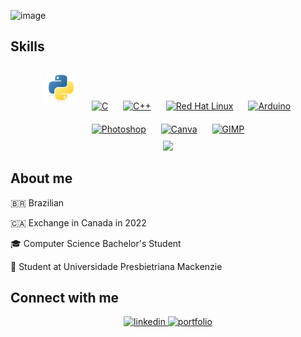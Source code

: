 ![image](https://github.com/maria-eduarda-cunha/maria-eduarda-cunha/assets/128634212/82770a55-140a-40c5-892d-094ad041e546)


## Skills
<div align="center">  
<a href="https://www.python.org" target="_blank"><img style="margin: 10px" src="https://raw.githubusercontent.com/devicons/devicon/master/icons/python/python-original.svg" alt="Python" height="50" /></a>
<a href="" target="_blank"><img style="margin: 10px" src="https://cdn.jsdelivr.net/gh/devicons/devicon/icons/c/c-original.svg" alt="C" height="50" /></a>
<a href="" target="_blank"><img style="margin: 10px" src="https://cdn.jsdelivr.net/gh/devicons/devicon/icons/cplusplus/cplusplus-original.svg" alt="C++" height="50" /></a>
<a href="https://www.redhat.com/pt-br?sc_cid=7013a000003SjSGAA0&campaign=options" target="_blank"><img style="margin: 10px" src="https://cdn.jsdelivr.net/gh/devicons/devicon/icons/redhat/redhat-original.svg" alt="Red Hat Linux" height="50" /></a>
<a href="https://www.arduino.cc" target="_blank"><img style="margin: 10px" src="https://cdn.jsdelivr.net/gh/devicons/devicon/icons/arduino/arduino-original-wordmark.svg" alt="Arduino" height="50" /></a>
<a href="https://www.adobe.com/br/products/photoshop/landpa.html?sdid=KQPOM&mv=search&ef_id=EAIaIQobChMI0tzhoaDVgAMV9y3UAR3XBQdqEAAYASAAEgKW5vD_BwE:G:s&s_kwcid=AL!3085!3!534509111647!e!!g!!photoshop!188192502!10077842982&gad=1&gclid=EAIaIQobChMI0tzhoaDVgAMV9y3UAR3XBQdqEAAYASAAEgKW5vD_BwE" target="_blank"><img style="margin: 10px" src="https://cdn.jsdelivr.net/gh/devicons/devicon/icons/photoshop/photoshop-plain.svg" alt="Photoshop" height="50" /></a>
<a href="https://www.canva.com" target="_blank"><img style="margin: 10px" src="https://cdn.jsdelivr.net/gh/devicons/devicon/icons/canva/canva-original.svg" alt="Canva" height="50" /></a>
<a href="https://www.gimp.org" target="_blank"><img style="margin: 10px" src="https://cdn.jsdelivr.net/gh/devicons/devicon/icons/gimp/gimp-original.svg" alt="GIMP" height="50" /></a>
</div> 
      
<div align="center">
  <a href="https://github.com/maria-eduarda-cunha">
    <img height="180em" src="https://github-readme-stats.vercel.app/api/top-langs/?username=maria-eduarda-cunha&layout=compact&langs_count=7&theme=dark"/>
  </a> 
</div>

## About me
🇧🇷 Brazilian

🇨🇦 Exchange in Canada in 2022

🎓 Computer Science Bachelor's Student

🎒 Student at Universidade Presbietriana Mackenzie

## Connect with me
<div align="center">
    <a href="www.linkedin.com/in/maria-eduarda-cunha-" target="_blank">
  <img src=https://img.shields.io/badge/linkedin-%231E77B5.svg?&style=for-the-badge&logo=linkedin&logoColor=white alt=linkedin style="margin-bottom: 5px;" />
    <a href="https://linktr.ee/madduds" target="_blank">
  <img src=https://img.shields.io/badge/portfolio-%25231E77B5.svg?style=for-the-badge&logo=portfolio&logoColor=white&color=white&cacheSeconds=3600&link=%3Chttps%3A%2F%2Flinktr.ee%2Fmadduds%3E alt=portfolio style="margin-bottom: 5px;" />
  </a> 
</div> 
